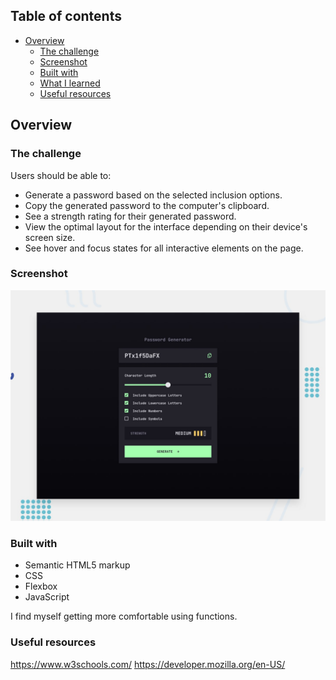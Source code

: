 
## Table of contents

- [Overview](#overview)
  - [The challenge](#the-challenge)
  - [Screenshot](#screenshot)
  - [Built with](#built-with)
  - [What I learned](#what-i-learned)
  - [Useful resources](#useful-resources)


## Overview

### The challenge

Users should be able to:

- Generate a password based on the selected inclusion options.
- Copy the generated password to the computer's clipboard.
- See a strength rating for their generated password.
- View the optimal layout for the interface depending on their device's screen size.
- See hover and focus states for all interactive elements on the page.

### Screenshot

![](./preview.jpg)


### Built with

- Semantic HTML5 markup
- CSS 
- Flexbox
- JavaScript


I find myself getting more comfortable using functions.



### Useful resources
https://www.w3schools.com/
https://developer.mozilla.org/en-US/



